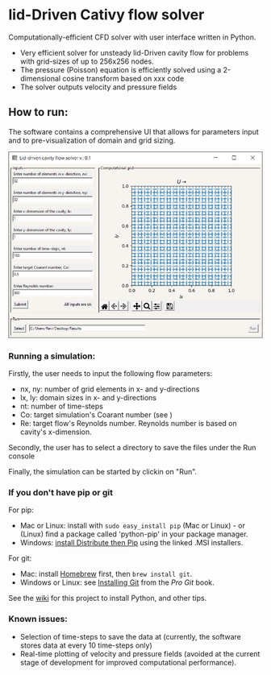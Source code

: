 # lid-Driven Cativy flow solver

Computationally-efficient CFD solver with user interface written in Python.

- Very efficient solver for unsteady lid-Driven cavity flow for problems with grid-sizes of up to 256x256 nodes. 
- The pressure (Poisson) equation is efficiently solved using a 2-dimensional cosine transform based on xxx code
- The solver outputs velocity and pressure fields

## How to run:

The software contains a comprehensive UI that allows for parameters input and to pre-visualization of domain and grid sizing.

![plot](uiLibs/UI.png)

### Running a simulation:

Firstly, the user needs to input the following flow parameters:

- nx, ny: number of grid elements in x- and y-directions
- lx, ly: domain sizes in x- and y-directions
- nt: number of time-steps
- Co: target simulation's Coarant number (see )
- Re: target flow's Reynolds number. Reynolds number is based on cavity's x-dimension.

Secondly, the user has to select a directory to save the files under the Run console

Finally, the simulation can be started by clickin on "Run".

### If you don't have pip or git

For pip:

- Mac or Linux: install with `sudo easy_install pip` (Mac or Linux) - or (Linux) find a package called 'python-pip' in your package manager.
- Windows: [install Distribute then Pip](http://stackoverflow.com/a/12476379/992887) using the linked .MSI installers.

For git:

- Mac: install [Homebrew](http://mxcl.github.com/homebrew/) first, then `brew install git`.
- Windows or Linux: see [Installing Git](http://git-scm.com/book/en/Getting-Started-Installing-Git) from the _Pro Git_ book.

See the [wiki](https://github.com/fogleman/Minecraft/wiki) for this project to install Python, and other tips.

### Known issues:

- Selection of time-steps to save the data at (currently, the software stores data at every 10 time-steps only)
- Real-time plotting of velocity and pressure fields (avoided at the current stage of development for improved computational performance). 

